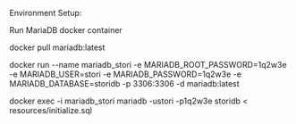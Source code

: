 Environment Setup:


Run MariaDB docker container

docker pull mariadb:latest

docker run --name mariadb_stori -e MARIADB_ROOT_PASSWORD=1q2w3e -e MARIADB_USER=stori -e MARIADB_PASSWORD=1q2w3e -e MARIADB_DATABASE=storidb -p 3306:3306 -d mariadb:latest

docker exec -i mariadb_stori mariadb -ustori -p1q2w3e storidb < resources/initialize.sql


